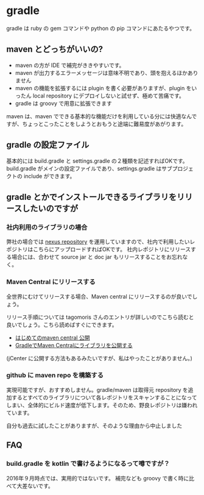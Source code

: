 # gradle

gradle は ruby の gem コマンドや python の pip コマンドにあたるやつです。

## maven とどっちがいいの?

 * maven の方が IDE で補完がききやすいです。
 * maven が出力するエラーメッセージは意味不明であり、頭を抱えるほかありません
 * maven の機能を拡張するには plugin を書く必要がありますが、plugin をいったん local repository にデプロイしないと試せず、極めて苦痛です。
 * gradle は groovy で用意に拡張できます

maven は、maven でできる基本的な機能だけを利用している分には快適なんですが、ちょっとこったことをしようとおもうと途端に難易度があがります。

## gradle の設定ファイル

基本的には build.gradle と settings.gradle の２種類を記述すればOKです。
build.gradle がメインの設定ファイルであり、settings.gradle はサブプロジェクトの include ができます。


## gradle とかでインストールできるライブラリをリリースしたいのですが

### 社内利用のライブラリの場合

弊社の場合では [nexus repository](https://www.sonatype.com/nexus-repository-sonatype) を運用していますので、社内で利用したいレポジトリはこちらにアップロードすればOKです。
社内レポジトリにリリースする場合には、合わせて source jar と doc jar もリリースすることをお忘れなく。

### Maven Central にリリースする

全世界にむけてリリースする場合、Maven central にリリースするのが良いでしょう。

リリース手順については tagomoris さんのエントリが詳しいのでこちら読むと良いでしょう。こちら読めばすぐにできます。

 * [はじめてのmaven central 公開](http://tagomoris.hatenablog.com/entry/20141028/1414485679)
 * [GradleでMaven Centralにライブラリを公開する](http://tagomoris.hatenablog.com/entry/2016/02/16/114226)

(jCenter に公開する方法もあるみたいですが、私はやったことがありません。)

### github に maven repo を構築する

実現可能ですが、おすすめしません。gradle/maven は取得元 repository を追加するとすべてのライブラリについて各レポジトリをスキャンすることになってしまい、全体的にビルド速度が低下します。そのため、野良レポジトリは嫌われています。

自分も過去に試したことがありますが、そのような理由から中止しました

## FAQ

### build.gradle を kotlin で書けるようになるって噂ですが？

2016年９月時点では、実用的ではないです。
補完なども groovy で書く時に比べて大差ないです。
